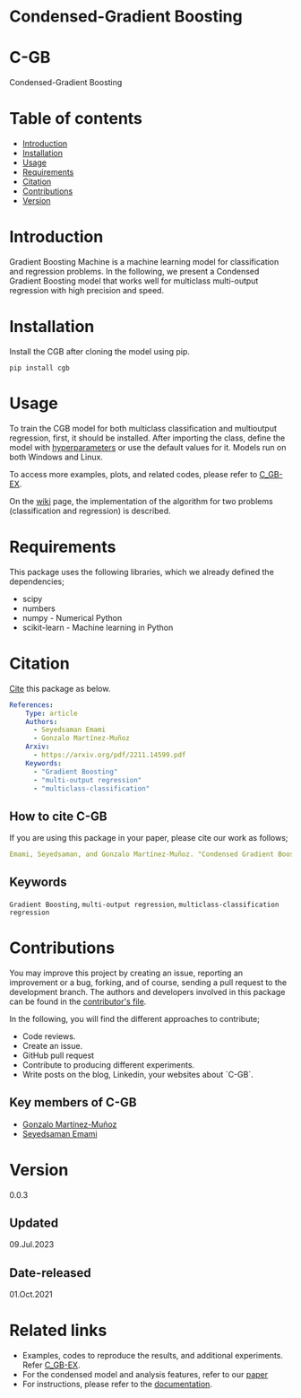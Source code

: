 # Condensed-Gradient Boosting

# C-GB

Condensed-Gradient Boosting

# Table of contents

* [Introduction](#Introduction)
* [Installation](#Installation)
* [Usage](#Usage)
* [Requirements](#Requirements)
* [Citation](#Citation)
* [Contributions](#Contributions)
* [Version](#Version)

# Introduction

Gradient Boosting Machine is a machine learning model for classification and regression problems. In the following, we present a Condensed Gradient Boosting model that works well for multiclass multi-output regression with high precision and speed.

# Installation

Install the CGB after cloning the model using pip.

`pip install cgb`

# Usage

To train the CGB model for both multiclass classification and multioutput regression, first, it should be installed.
After importing the class, define the model with [hyperparameters](https://github.com/samanemami/C-GB/blob/main/docs/parameters.rst) or use the default values for it.
Models run on both Windows and Linux.

To access more examples, plots, and related codes, please refer to [C_GB-EX](https://github.com/samanemami/C_GB-EX).

On the [wiki](https://github.com/GAA-UAM/C-GB/wiki) page, the implementation of the algorithm for two problems (classification and regression) is described.


# Requirements

This package uses the following libraries, which we already defined the dependencies;

<ul>
  <li>scipy</li>
  <li>numbers</li>
  <li>numpy - Numerical Python</li>
  <li>scikit-learn - Machine learning in Python</li>
</ul>

# Citation

[Cite](CITATION.cff) this package as below.

```yaml
References:
    Type: article
    Authors:
      - Seyedsaman Emami
      - Gonzalo Martínez-Muñoz
    Arxiv:
      - https://arxiv.org/pdf/2211.14599.pdf
    Keywords:
      - "Gradient Boosting"
      - "multi-output regression"
      - "multiclass-classification"
```

## How to cite C-GB

If you are using this package in your paper, please cite our work as follows;

```yaml
Emami, Seyedsaman, and Gonzalo Martínez-Muñoz. "Condensed Gradient Boosting." arXiv preprint arXiv:2211.14599 (2022).
```

## Keywords

`Gradient Boosting`, `multi-output regression`, `multiclass-classification regression`

# Contributions

You may improve this project by creating an issue, reporting an improvement or a bug, forking, and of course, sending a pull request to the development branch.
The authors and developers involved in this package can be found in the [contributor&#39;s file](contributors.txt).

In the following, you will find the different approaches to contribute;

<ul>
    <li> Code reviews. </li>
    <li> Create an issue. </li>
    <li> GitHub pull request </li>
    <li> Contribute to producing different experiments. </li>
    <li> Write posts on the blog, Linkedin, your websites about `C-GB`. </li>
</ul>

## Key members of C-GB

* [Gonzalo Martínez-Muñoz](https://github.com/gmarmu)
* [Seyedsaman Emami](https://github.com/samanemami)

# Version

0.0.3

## Updated

09.Jul.2023

## Date-released

01.Oct.2021

# Related links

* Examples, codes to reproduce the results, and additional experiments. Refer [C_GB-EX](https://github.com/samanemami/C_GB-EX).
* For the condensed model and analysis features, refer to our [paper](https://arxiv.org/abs/2211.14599)
* For instructions, please refer to the [documentation](https://github.com/samanemami/C-GB/tree/main/docs).

